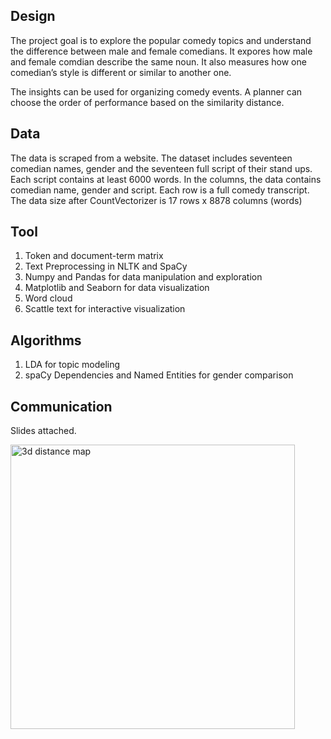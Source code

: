 ## Design
The project goal is to explore the popular comedy topics and understand the difference between male and female comedians. It expores how male and female comdian describe the same noun. It also measures how one comedian’s style is different or similar to another one. 

The insights can be used for organizing comedy events. A planner can choose the order of performance based on the similarity distance. 


## Data 
The data is scraped from a website. The dataset includes seventeen comedian names, gender and the seventeen full script of their stand ups. Each script contains at least 6000 words. In the columns, the data contains comedian name, gender and script. Each row is a full comedy transcript. The data size after CountVectorizer is 17 rows x 8878 columns (words)

## Tool
1. Token and document-term matrix
2. Text Preprocessing in NLTK and SpaCy
3. Numpy and Pandas for data manipulation and exploration
4. Matplotlib and Seaborn for data visualization 
5. Word cloud
6. Scattle text for interactive visualization

## Algorithms
1. LDA for topic modeling
2. spaCy Dependencies and Named Entities for gender comparison

## Communication
Slides attached.


 
<img width="455" alt="3d distance map" src="https://user-images.githubusercontent.com/86988496/146266278-cfb35bc3-9d29-4391-908a-64cd2a337e23.PNG">

